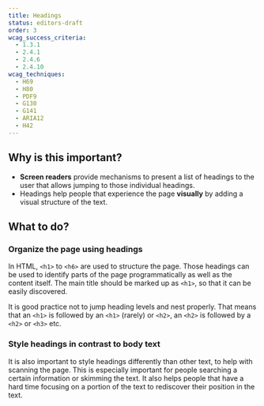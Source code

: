 ```yaml
---
title: Headings
status: editors-draft
order: 3
wcag_success_criteria:
  - 1.3.1
  - 2.4.1
  - 2.4.6
  - 2.4.10
wcag_techniques:
  - H69
  - H80
  - PDF9
  - G130
  - G141
  - ARIA12
  - H42
---
```


## Why is this important?

* **Screen readers** provide mechanisms to present a list of headings to the user that allows jumping to those individual headings.
* Headings help people that experience the page **visually** by adding a visual structure of the text.

## What to do?

### Organize the page using headings

In HTML, `<h1>` to `<h6>` are used to structure the page. Those headings can be used to identify parts of the page programmatically as well as the content itself. The main title should be marked up as `<h1>`, so that it can be easily discovered.

It is good practice not to jump heading levels and nest properly. That means that an `<h1>` is followed by an `<h1>` (rarely) or `<h2>`, an `<h2>` is followed by a `<h2>` or `<h3>` etc.

### Style headings in contrast to body text

It is also important to style headings differently than other text, to help with scanning the page. This is especially important for people searching a certain information or skimming the text. It also helps people that have a hard time focusing on a portion of the text to rediscover their position in the text.
